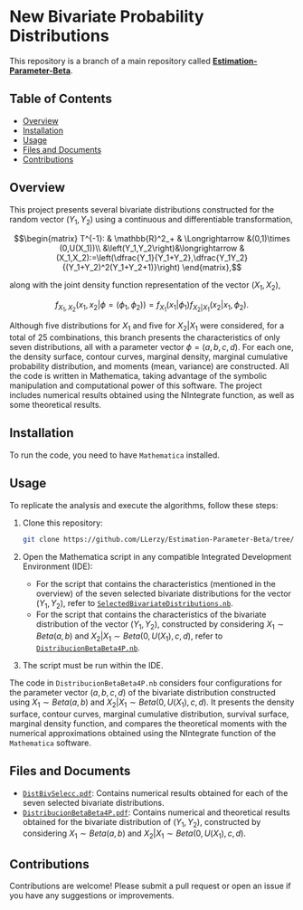 # New Bivariate Probability Distributions

This repository is a branch of a main repository called [**Estimation-Parameter-Beta**](https://github.com/LLerzy/Estimation-Parameter-Beta).

## Table of Contents

-   [Overview](#overview)
-   [Installation](#installation)
-   [Usage](#usage)
-   [Files and Documents](#files-and-documents)
-   [Contributions](#contributions)

## Overview

This project presents several bivariate distributions constructed for the random vector $(Y_1,Y_2)$ using a continuous and differentiable transformation,

$$\begin{matrix}
   T^{-1}: &  \mathbb{R}^2_+ & \Longrightarrow &(0,1)\times (0,U(X_1))\\
        &\left(Y_1,Y_2\right)&\longrightarrow & (X_1,X_2):=\left(\dfrac{Y_1}{Y_1+Y_2},\dfrac{Y_1Y_2}{(Y_1+Y_2)^2(Y_1+Y_2+1)}\right)
\end{matrix},$$

along with the joint density function representation of the vector $(X_1,X_2)$,

$$f_{X_1,X_2}(x_1,x_2|\phi=(\phi_1,\phi_2)) = f_{X_1}(x_1|\phi_1)f_{X_2|X_1}(x_2|x_1,\phi_2).$$

Although five distributions for $X_1$ and five for $X_2|X_1$ were considered, for a total of 25 combinations, this branch presents the characteristics of only seven distributions, all with a parameter vector $\phi=(a,b,c,d)$. For each one, the density surface, contour curves, marginal density, marginal cumulative probability distribution, and moments (mean, variance) are constructed. All the code is written in Mathematica, taking advantage of the symbolic manipulation and computational power of this software. The project includes numerical results obtained using the NIntegrate function, as well as some theoretical results.

## Installation

To run the code, you need to have `Mathematica` installed.

## Usage

To replicate the analysis and execute the algorithms, follow these steps:

1.  Clone this repository:

    ``` bash
    git clone https://github.com/LLerzy/Estimation-Parameter-Beta/tree/New-Biv-Dist.git
    ```

2.  Open the Mathematica script in any compatible Integrated Development Environment (IDE):

    -   For the script that contains the characteristics (mentioned in the overview) of the seven selected bivariate distributions for the vector $(Y_1,Y_2)$, refer to [`SelectedBivariateDistributions.nb`](SelectedBivariateDistributions.nb).
    -   For the script that contains the characteristics of the bivariate distribution of the vector $(Y_1,Y_2)$, constructed by considering $X_1 \sim Beta(a,b)$ and $X_2|X_1 \sim Beta(0,U(X_1),c,d)$, refer to [`DistribucionBetaBeta4P.nb`](DistribucionBetaBeta4P.nb).

3.  The script must be run within the IDE.

The code in `DistribucionBetaBeta4P.nb` considers four configurations for the parameter vector $(a,b,c,d)$ of the bivariate distribution constructed using $X_1 \sim Beta(a,b)$ and $X_2|X_1 \sim Beta(0,U(X_1),c,d)$. It presents the density surface, contour curves, marginal cumulative distribution, survival surface, marginal density function, and compares the theoretical moments with the numerical approximations obtained using the NIntegrate function of the `Mathematica` software.

## Files and Documents

-   [`DistBivSelecc.pdf`](DistBivSelecc.pdf): Contains numerical results obtained for each of the seven selected bivariate distributions.
-   [`DistribucionBetaBeta4P.pdf`](DistribucionBetaBeta4P.pdf): Contains numerical and theoretical results obtained for the bivariate distribution of $(Y_1,Y_2)$, constructed by considering $X_1 \sim Beta(a,b)$ and $X_2|X_1 \sim Beta(0,U(X_1),c,d)$.

## Contributions

Contributions are welcome! Please submit a pull request or open an issue if you have any suggestions or improvements.